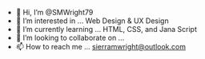 - 👋 Hi, I’m @SMWright79
- 👀 I’m interested in ... Web Design & UX Design
- 🌱 I’m currently learning ... HTML, CSS, and Jana Script
- 💞️ I’m looking to collaborate on ...
- 📫 How to reach me ... sierramwright@outlook.com

<!---
SMWright79/SMWright79 is a ✨ special ✨ repository because its `README.md` (this file) appears on your GitHub profile.
You can click the Preview link to take a look at your changes.
--->
